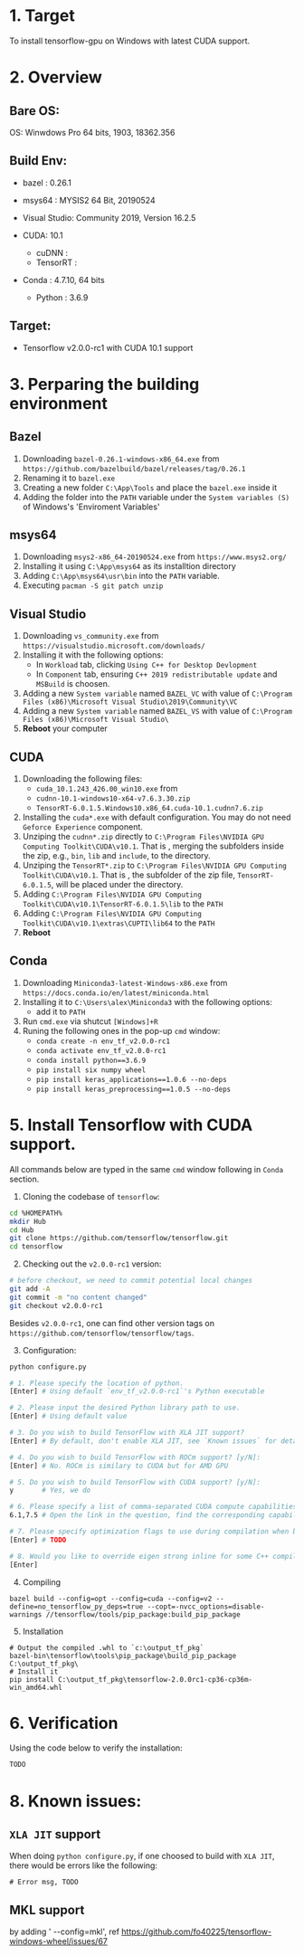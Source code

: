 # 1. Target
To install tensorflow-gpu on Windows with latest CUDA support.

# 2. Overview
## Bare OS:
OS: Winwdows Pro 64 bits, 1903, 18362.356

## Build Env:
- bazel : 0.26.1

- msys64 : MYSIS2 64 Bit, 20190524

- Visual Studio: Community 2019,  Version 16.2.5

- CUDA: 10.1
  - cuDNN : 
  - TensorRT : 

- Conda : 4.7.10, 64 bits
  - Python : 3.6.9
  
## Target:
- Tensorflow v2.0.0-rc1 with CUDA 10.1 support

# 3. Perparing the building environment

## Bazel
1. Downloading `bazel-0.26.1-windows-x86_64.exe` from `https://github.com/bazelbuild/bazel/releases/tag/0.26.1`
2. Renaming it to `bazel.exe`
2. Creating a new folder `C:\App\Tools` and place the `bazel.exe` inside it
3. Adding the folder into the `PATH` variable under the `System variables (S)` of Windows's 'Enviroment Variables'

## msys64
1. Downloading `msys2-x86_64-20190524.exe` from `https://www.msys2.org/`
2. Installing it using `C:\App\msys64` as its installtion directory
3. Adding `C:\App\msys64\usr\bin` into the `PATH` variable.
4. Executing `pacman -S git patch unzip`

## Visual Studio
1. Downloading `vs_community.exe` from `https://visualstudio.microsoft.com/downloads/`
2. Installing it with the following options:
   - In `Workload` tab, clicking `Using C++ for Desktop Devlopment`
   - In `Component` tab, ensuring `C++ 2019 redistributable update` and `MSBuild` is choosen.
3. Adding a new `System variable` named `BAZEL_VC` with value of `C:\Program Files (x86)\Microsoft Visual Studio\2019\Community\VC`
4. Adding a new `System variable` named `BAZEL_VS` with value of `C:\Program Files (x86)\Microsoft Visual Studio\`
5. **Reboot** your computer

## CUDA
1. Downloading the following files:
   - `cuda_10.1.243_426.00_win10.exe` from 
   - `cudnn-10.1-windows10-x64-v7.6.3.30.zip`
   - `TensorRT-6.0.1.5.Windows10.x86_64.cuda-10.1.cudnn7.6.zip`
2. Installing the `cuda*.exe` with default configuration.
   You may do not need `Geforce Experience` component.
3. Unziping the `cudnn*.zip` directly to `C:\Program Files\NVIDIA GPU Computing Toolkit\CUDA\v10.1`.
   That is , merging the subfolders inside the zip, e.g., `bin`, `lib` and `include`, to the directory.
4. Unziping the `TensorRT*.zip` to `C:\Program Files\NVIDIA GPU Computing Toolkit\CUDA\v10.1`.
   That is , the subfolder of the zip file, `TensorRT-6.0.1.5`, will be placed under the directory.
5. Adding `C:\Program Files\NVIDIA GPU Computing Toolkit\CUDA\v10.1\TensorRT-6.0.1.5\lib` to the `PATH`
6. Adding `C:\Program Files\NVIDIA GPU Computing Toolkit\CUDA\v10.1\extras\CUPTI\lib64` to the `PATH`
7. **Reboot**

## Conda
1. Downloading `Miniconda3-latest-Windows-x86.exe` from `https://docs.conda.io/en/latest/miniconda.html`
2. Installing it to `C:\Users\alex\Miniconda3` with the following options:
    - add it to `PATH`
3. Run `cmd.exe` via shutcut `[Windows]+R`
4. Runing the following ones in the pop-up `cmd` window:
   - `conda create -n env_tf_v2.0.0-rc1`
   - `conda activate env_tf_v2.0.0-rc1`
   - `conda install python==3.6.9`
   - `pip install six numpy wheel`
   - `pip install keras_applications==1.0.6 --no-deps`
   - `pip install keras_preprocessing==1.0.5 --no-deps`


# 5. Install Tensorflow with CUDA support.
All commands below are typed in the same `cmd` window following in `Conda` section.

1. Cloning the codebase of `tensorflow`:

```bash
cd %HOMEPATH%
mkdir Hub
cd Hub
git clone https://github.com/tensorflow/tensorflow.git
cd tensorflow
```

2. Checking out the `v2.0.0-rc1` version:
```bash
# before checkout, we need to commit potential local changes
git add -A
git commit -m "no content changed"
git checkout v2.0.0-rc1
```
Besides `v2.0.0-rc1`, one can find other version tags on `https://github.com/tensorflow/tensorflow/tags`.

3. Configuration:

```bash
python configure.py

# 1. Please specify the location of python.
[Enter] # Using default `env_tf_v2.0.0-rc1`'s Python executable

# 2. Please input the desired Python library path to use.
[Enter] # Using default value

# 3. Do you wish to build TensorFlow with XLA JIT support?
[Enter] # By default, don't enable XLA JIT, see `Known issues` for detail. 

# 4. Do you wish to build TensorFlow with ROCm support? [y/N]:
[Enter] # No. ROCm is similary to CUDA but for AMD GPU

# 5. Do you wish to build TensorFlow with CUDA support? [y/N]:
y       # Yes, we do

# 6. Please specify a list of comma-separated CUDA compute capabilities you want to build with.
6.1,7.5 # Open the link in the question, find the corresponding capabilities of your GPU. I got `2080 ti` and `1060`, so "6.1,7.1"

# 7. Please specify optimization flags to use during compilation when bazel option "--config=opt" is specified [Default is /arch:AVX]:
[Enter] # TODO

# 8. Would you like to override eigen strong inline for some C++ compilation to reduce the compilation time? [Y/n]:
[Enter]
```

4. Compiling

```
bazel build --config=opt --config=cuda --config=v2 --define=no_tensorflow_py_deps=true --copt=-nvcc_options=disable-warnings //tensorflow/tools/pip_package:build_pip_package
```


5. Installation

```
# Output the compiled .whl to `c:\output_tf_pkg`
bazel-bin\tensorflow\tools\pip_package\build_pip_package C:\output_tf_pkg\
# Install it 
pip install C:\output_tf_pkg\tensorflow-2.0.0rc1-cp36-cp36m-win_amd64.whl
```

# 6. Verification
Using the code below to verify the installation:

```python
TODO
```


# 8. Known issues:
## `XLA JIT` support
When doing `python configure.py`, if one choosed to build with `XLA JIT`, there would be errors like the following:
```
# Error msg, TODO
```

## MKL support
by adding ' --config=mkl', ref https://github.com/fo40225/tensorflow-windows-wheel/issues/67

